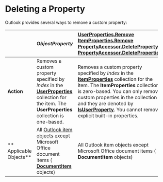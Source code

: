 
# Deleting a Property

Outlook provides several ways to remove a custom property:



|| _ObjectProperty_| **[UserProperties.Remove](47b77e76-3164-12d1-bf08-fa11847eafcb.md)**<br>**[ItemProperties.Remove](51d0320b-99f4-60df-4646-b8e365813d2f.md)**<br>**[PropertyAccessor.DeleteProperty](9acb52b5-13a7-7363-7e17-83804037f33b.md)**<br> **[PropertyAccessor.DeleteProperties](e9c11799-cb75-fd8c-0c98-aca46796bb46.md)**|
|:-----|:-----|:-----|
| **Action**|Removes a custom property specified by  _Index_ in the **[UserProperties](20b49c86-d74f-9bda-382c-559af278c148.md)** collection for the item. The **UserProperties** collection is one-based.|Removes a custom property specified by  _Index_ in the **[ItemProperties](34a110ed-6617-72da-1e98-a9773c705b40.md)** collection for the item. The **ItemProperties** collection is zero-based. You can only remove custom properties in the collection and they are denoted by **[IsUserProperty](6787380b-fe85-22d9-b95b-2b356bf84a21.md)**. You cannot remove explicit built-in properties.|Removes a custom property specified by  _SchemaName_, provided that the property is not read-only and the caller has permission to delete the property (for example, the caller is the owner of the folder to which the property has been added). You cannot remove a built-in Outlook or MAPI property. |For each custom property in  _SchemaNames_, removes it provided that the same conditions described in the  **PropertyAccessor.DeleteProperty** column are true. Any error will be returned in the corresponding element in the resultant error array.|
| ** Applicable Objects**|All  [Outlook item objects](6ea4babf-facf-4018-ef5a-4a484e55153a.md) except Microsoft Office document items ( **[DocumentItem](7b0a6af0-6632-3ff6-841f-5b081d0d68d8.md)** objects)|All Outlook item objects except Microsoft Office document items ( **DocumentItem** objects)|All Outlook item objects but excluding the  **DocumentItem** object, and any of the following objects: **[AddressEntry](d4a0a85e-8bab-bc56-57bc-d70c3c570c8e.md)**,  **[AddressList](84611afe-48b1-185b-df4b-0f004e7436ff.md)**,  **[Attachment](3e11582b-ac90-0948-bc37-506570bb287b.md)**,  **[ExchangeDistributionList](2830dfba-6c0a-a81f-6b98-92ac2aafb59d.md)**,  **[ExchangeUser](6ec117d1-7fdb-aa36-b567-1242f8238df0.md)**,  **[Folder](3cf6cda8-6d70-666e-2643-9d9c5b9cacfc.md)**,  **[Recipient](8cee4d79-ec55-52a4-710b-6456944ca86d.md)**, and  **[Store](1eb22fe9-8849-7476-5388-2515b48591b9.md)** objects.|Same objects as listed in the  **DeleteProperty** column.|



